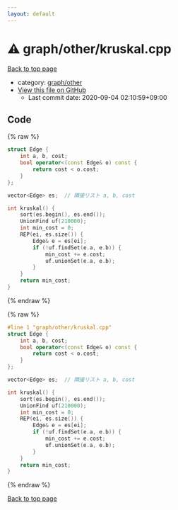```yaml
---
layout: default
---
```


<!-- mathjax config similar to math.stackexchange -->
<script type="text/javascript" async
  src="https://cdnjs.cloudflare.com/ajax/libs/mathjax/2.7.5/MathJax.js?config=TeX-MML-AM_CHTML">
</script>
<script type="text/x-mathjax-config">
  MathJax.Hub.Config({
    TeX: { equationNumbers: { autoNumber: "AMS" }},
    tex2jax: {
      inlineMath: [ ['$','$'] ],
      processEscapes: true
    },
    "HTML-CSS": { matchFontHeight: false },
    displayAlign: "left",
    displayIndent: "2em"
  });
</script>

<script type="text/javascript" src="https://cdnjs.cloudflare.com/ajax/libs/jquery/3.4.1/jquery.min.js"></script>
<script src="https://cdn.jsdelivr.net/npm/jquery-balloon-js@1.1.2/jquery.balloon.min.js" integrity="sha256-ZEYs9VrgAeNuPvs15E39OsyOJaIkXEEt10fzxJ20+2I=" crossorigin="anonymous"></script>
<script type="text/javascript" src="../../../assets/js/copy-button.js"></script>
<link rel="stylesheet" href="../../../assets/css/copy-button.css" />


# :warning: graph/other/kruskal.cpp

<a href="../../../index.html">Back to top page</a>

* category: <a href="../../../index.html#7bdf4bef6792afd2baf0aea42eec3899">graph/other</a>
* <a href="{{ site.github.repository_url }}/blob/master/graph/other/kruskal.cpp">View this file on GitHub</a>
    - Last commit date: 2020-09-04 02:10:59+09:00




## Code

<a id="unbundled"></a>
{% raw %}
```cpp
struct Edge {
	int a, b, cost;
	bool operator<(const Edge& o) const {
		return cost < o.cost;
	}
};

vector<Edge> es;  // 隣接リスト a, b, cost

int kruskal() {
	sort(es.begin(), es.end());
	UnionFind uf(210000);
	int min_cost = 0;
	REP(ei, es.size()) {
		Edge& e = es[ei];
		if (!uf.findSet(e.a, e.b)) {
			min_cost += e.cost;
			uf.unionSet(e.a, e.b);
		}
	}
	return min_cost;
}
```
{% endraw %}

<a id="bundled"></a>
{% raw %}
```cpp
#line 1 "graph/other/kruskal.cpp"
struct Edge {
	int a, b, cost;
	bool operator<(const Edge& o) const {
		return cost < o.cost;
	}
};

vector<Edge> es;  // 隣接リスト a, b, cost

int kruskal() {
	sort(es.begin(), es.end());
	UnionFind uf(210000);
	int min_cost = 0;
	REP(ei, es.size()) {
		Edge& e = es[ei];
		if (!uf.findSet(e.a, e.b)) {
			min_cost += e.cost;
			uf.unionSet(e.a, e.b);
		}
	}
	return min_cost;
}

```
{% endraw %}

<a href="../../../index.html">Back to top page</a>

